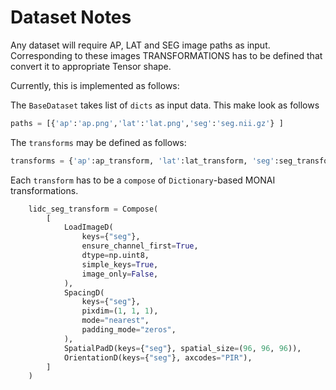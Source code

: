 # Dataset Notes

Any dataset will require AP, LAT and SEG image paths as input. Corresponding to these images TRANSFORMATIONS has to be defined that convert it to appropriate Tensor shape.

Currently, this is implemented as follows:

The `BaseDataset` takes list of `dicts` as input data. This make look as follows
```python
paths = [{'ap':'ap.png','lat':'lat.png','seg':'seg.nii.gz'} ]
```
The `transforms` may be defined as follows:
```python 
transforms = {'ap':ap_transform, 'lat':lat_transform, 'seg':seg_transform}
```
Each `transform` has to be a `compose` of `Dictionary`-based MONAI transformations.
```python
    lidc_seg_transform = Compose(
        [
            LoadImageD(
                keys={"seg"},
                ensure_channel_first=True,
                dtype=np.uint8,
                simple_keys=True,
                image_only=False,
            ),
            SpacingD(
                keys={"seg"},
                pixdim=(1, 1, 1),
                mode="nearest",
                padding_mode="zeros",
            ),
            SpatialPadD(keys={"seg"}, spatial_size=(96, 96, 96)),
            OrientationD(keys={"seg"}, axcodes="PIR"),
        ]
    )
```